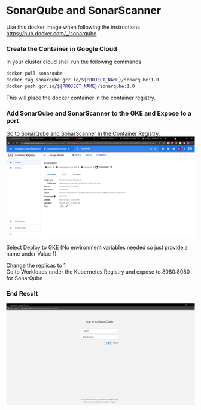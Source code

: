 # SonarQube and SonarScanner

Use this docker image when following the instructions<br>
https://hub.docker.com/_/sonarqube

### Create the Container in Google Cloud
In your cluster cloud shell run the following commands
```bash
docker pull sonarqube
docker tag sonarqube gcr.io/${PROJECT_NAME}/sonarqube:1.0
docker push gcr.io/${PROJECT_NAME}/sonarqube:1.0
```
This will place the docker container in the container registry.

### Add SonarQube and SonarScanner to the GKE and Expose to a port
Go to SonarQube and SonarScanner in the Container Registry. <br> 
![Alt text](https://github.com/atr34/CS1660_project1/blob/main/Images/SonarContainer.png)
<p>Select Deploy to GKE (No environment variables needed so just provide a name under Value 1) </p>
Change the replicas to 1 <br>
Go to Workloads under the Kubernetes Registry and expose to 8080:8080 for SonarQube

### End Result
![Alt text](https://github.com/atr34/CS1660_project1/blob/main/Images/SonarImage.png)
